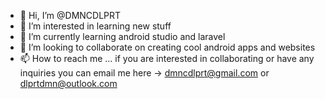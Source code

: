 - 👋 Hi, I’m @DMNCDLPRT
- 👀 I’m interested in learning new stuff
- 🌱 I’m currently learning android studio and laravel
- 💞️ I’m looking to collaborate on creating cool android apps and websites
- 📫 How to reach me ... if you are interested in collaborating or have any inquiries you can email me here -> dmncdlprt@gmail.com or dlprtdmn@outlook.com

<!---
DMNCDLPRT/DMNCDLPRT is a ✨ special ✨ repository because its `README.md` (this file) appears on your GitHub profile.
You can click the Preview link to take a look at your changes.
--->
